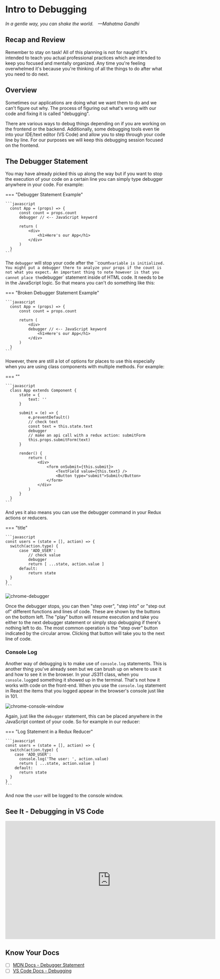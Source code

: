 # Intro to Debugging

*In a gentle way, you can shake the world. —Mahatma Gandhi*

## Recap and Review

Remember to stay on task! All of this planning is not for naught! It's intended to teach you actual professional practices which are intended to keep you focused and mentally organized. Any time you're feeling overwhelmed it's because you're thinking of all the things to do after what you need to do next.

## Overview

Sometimes our applications are doing what we want them to do and we can't figure out why. The process of figuring out what's wrong with our code and fixing it is called "debugging".

There are various ways to debug things depending on if you are working on the frontend or the backend. Additionally, some debugging tools even tie into your IDE/text editor (VS Code) and allow you to step through your code line by line. For our purposes we will keep this debugging session focused on the frontend.

## The Debugger Statement

You may have already picked this up along the way but if you want to stop the execution of your code on a certain line you can simply type debugger anywhere in your code. For example:

=== "Debugger Statement Example"

    ```javascript
      const App = (props) => {
          const count = props.count
          debugger // <-- JavaScript keyword

          return (
              <div>
                  <h1>Here's our App</h1>
              </div>
          )
      }
    ```

The `debugger` will stop your code after the ``count` variable is initialized. You might put a debugger there to analyze your props if the count is not what you expect. An important thing to note however is that you cannot place the `debugger` statement inside of HTML code. It needs to be in the JavaScript logic. So that means you can't do something like this:

=== "Broken Debugger Statement Example"

    ```javascript
      const App = (props) => {
          const count = props.count

          return (
              <div>
              debugger // <-- JavaScript keyword
                  <h1>Here's our App</h1>
              </div>
          )
      }
    ```

However, there are still a lot of options for places to use this especially when you are using class components with multiple methods. For example:

=== ""

    ```javascript
      class App extends Component {
          state = {
              text: ''
          }

          submit = (e) => {
              e.preventDefault()
              // check text
              const text = this.state.text
              debugger
              // make an api call with a redux action: submitForm
              this.props.submitForm(text)
          }

          render() {
              return (
                  <div>
                      <form onSubmit={this.submit}>
                          <TextField value={this.text} />
                          <Button type="submit">Submit</Button>
                      </form>
                  </div>
              )
          }
      }
    ```

And yes it also means you can use the debugger command in your Redux actions or reducers.

=== "title"

    ```javascript
    const users = (state = [], action) => {
      switch(action.type) {
          case 'ADD_USER':
              // check value
              debugger
              return [ ...state, action.value ]
          default:
              return state
      }
    }
    ```

![chrome-debugger](./../images/chrome-debugger.png)

Once the debugger stops, you can then "step over", "step into" or "step out of" different functions and lines of code. These are shown by the buttons on the bottom left. The "play" button will resume execution and take you either to the next debugger statement or simply stop debugging if there's nothing left to do. The most common operation is the "step over" button indicated by the circular arrow. Clicking that button will take you to the next line of code.

### Console Log

Another way of debugging is to make use of `console.log` statements. This is another thing you've already seen but we can brush up on where to use it and how to see it in the browser. In your JS311 class, when you `console.log`ged something it showed up in the terminal. That's not how it works with code on the front-end. When you use the `console.log` statement in React the items that you logged appear in the browser's console just like in 101.

![chrome-console-window](./../images/chrome-console-window.png)

Again, just like the `debugger` statement, this can be placed anywhere in the JavaScript context of your code. So for example in our reducer:

=== "Log Statement in a Redux Reducer"

    ```javascript
    const users = (state = [], action) => {
      switch(action.type) {
        case 'ADD_USER':
          console.log('The user: ', action.value)
          return [ ...state, action.value ]
        default:
          return state
      }
    }
    ```

And now the `user` will be logged to the console window.

## See It - Debugging in VS Code

<!-- ! Video Contents: Vimeo, Ihatetomatoes - How to Debug React Apps in VS Code -->
<iframe src="https://youtu.be/PJeNReqyH88" width="655" height="368"  frameborder="0" allow="autoplay; fullscreen" allowfullscreen></iframe>

## Know Your Docs

- [ ] [MDN Docs - Debugger Statement](https://developer.mozilla.org/en-US/docs/Web/JavaScript/Reference/Statements/debugger)
- [ ] [VS Code Docs - Debugging](https://code.visualstudio.com/docs/editor/debugging)